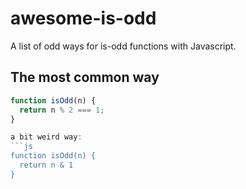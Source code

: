 # awesome-is-odd
A list of odd ways for is-odd functions with Javascript.

## The most common way
```js
function isOdd(n) {
  return n % 2 === 1;
}

a bit weird way:
```js
function isOdd(n) {
  return n & 1
}
```
